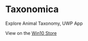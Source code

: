 # Taxonomica
Explore Animal Taxonomy, UWP App

View on the [Win10 Store](https://www.microsoft.com/en-us/p/taxonomica/9n4smtcxrm5w?activetab=pivot:overviewtab)
